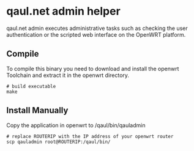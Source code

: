 qaul.net admin helper
=====================

qaul.net admin executes administrative tasks such as checking the 
user authentication or the scripted web interface on the OpenWRT 
platform.


Compile
-------

To compile this binary you need to download and install the 
openwrt Toolchain and extract it in the openwrt directory.

    # build executable
    make


Install Manually
----------------

Copy the application in openwrt to /qaul/bin/qauladmin

    # replace ROUTERIP with the IP address of your openwrt router
    scp qauladmin root@ROUTERIP:/qaul/bin/
